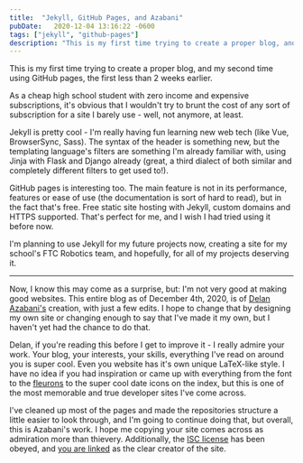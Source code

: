```yaml
---
title:  "Jekyll, GitHub Pages, and Azabani"
pubDate:   2020-12-04 13:16:22 -0600
tags: ["jekyll", "github-pages"]
description: "This is my first time trying to create a proper blog, and my second time using GitHub pages. How did it turn out?"
---
```


This is my first time trying to create a proper blog, and my second time using GitHub pages, the first less than 2 weeks earlier.

As a cheap high school student with zero income and expensive subscriptions, it's obvious that I wouldn't try to brunt
the cost of any sort of subscription for a site I <span class="nowrap">barely use - well</span>, not anymore, at least.

Jekyll is pretty cool - I'm really having fun learning new web tech (like Vue, BrowserSync, Sass). The syntax of the header is something new, but the templating language's filters are something I'm already familiar with,
using Jinja with Flask and Django already (great, a third dialect of both similar and completely different filters to get used to!).

GitHub pages is interesting too. The main feature is not in its performance, features or ease of use
(the documentation is sort of hard to read), but in the fact that's free. Free static site hosting with Jekyll,
custom domains and HTTPS supported. That's perfect for me, and I wish I had tried using it before now.

I'm planning to use Jekyll for my future projects now, creating a site for my school's FTC Robotics team, and hopefully, for all of my projects deserving it.

---

Now, I know this may come as a surprise, but: I'm not very good at making good websites. This entire blog as of December 4th, 2020, is of
[Delan Azabani's][delan-azabani] creation, with just a few edits. I hope to change that by designing my own site or changing
enough to say that I've made it my own, but I haven't yet had the chance to do that.

Delan, if you're reading this before I get to improve it - I really admire your work. Your blog, your interests, your skills,
everything I've read on around you is super cool. Even you website has it's own unique LaTeX-like style.
I have no idea if you had inspiration or came up with everything from the font to the [fleurons][fleurons] to the super cool date icons on the index,
but this is one of the most memorable and true developer sites I've come across.

I've cleaned up most of the pages and made the repositories structure a little easier to look through, and I'm going to continue doing that,
but overall, this is Azabani's work. I hope me copying your site comes across as admiration more than thievery.
Additionally, the [ISC license][repo-license] has been obeyed, and [you are linked][about-attribution] as the clear creator of the site.

[github-pages-resume]: https://xevion.github.io/
[delan-azabani]: https://www.azabani.com/
[fleurons]: https://en.wikipedia.org/wiki/Fleuron_(typography)
[repo-license]: https://github.com/Xevion/v2.xevion.dev/blob/fc1761725eb5d4f21bbf778ee504c1e89f9ee9dd/LICENSE#L1
[about-attribution]: https://github.com/Xevion/v2.xevion.dev/blame/fc1761725eb5d4f21bbf778ee504c1e89f9ee9dd/about.md#L13